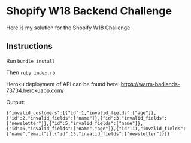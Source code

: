 Shopify W18 Backend Challenge
===================
Here is my solution for the Shopify W18 Challenge. 


## Instructions


Run 	``` bundle install ```


Then ``` ruby index.rb ```

Heroku deployment of API can be found here: https://warm-badlands-73734.herokuapp.com/

Output:

```
{"invalid_customers":[{"id":1,"invalid_fields":["age"]},{"id":2,"invalid_fields":["name"]},{"id":3,"invalid_fields":["newsletter"]},{"id":5,"invalid_fields":["name"]},{"id":6,"invalid_fields":["name","age"]},{"id":11,"invalid_fields":["name","email"]},{"id":15,"invalid_fields":["newsletter"]}]}
```
